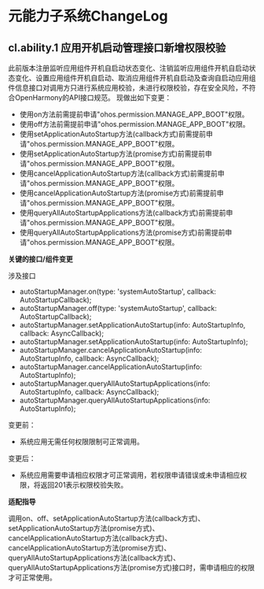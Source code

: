 # 元能力子系统ChangeLog

## cl.ability.1 应用开机启动管理接口新增权限校验

此前版本注册监听应用组件开机自启动状态变化、注销监听应用组件开机自启动状态变化、设置应用组件开机自启动、取消应用组件开机自启动及查询自启动应用组件信息接口对调用方只进行系统应用校验，未进行权限校验，存在安全风险，不符合OpenHarmony的API接口规范。
现做出如下变更：
  - 使用on方法前需提前申请"ohos.permission.MANAGE_APP_BOOT"权限。
  - 使用off方法前需提前申请"ohos.permission.MANAGE_APP_BOOT"权限。
  - 使用setApplicationAutoStartup方法(callback方式)前需提前申请"ohos.permission.MANAGE_APP_BOOT"权限。
  - 使用setApplicationAutoStartup方法(promise方式)前需提前申请"ohos.permission.MANAGE_APP_BOOT"权限。
  - 使用cancelApplicationAutoStartup方法(callback方式)前需提前申请"ohos.permission.MANAGE_APP_BOOT"权限。
  - 使用cancelApplicationAutoStartup方法(promise方式)前需提前申请"ohos.permission.MANAGE_APP_BOOT"权限。
  - 使用queryAllAutoStartupApplications方法(callback方式)前需提前申请"ohos.permission.MANAGE_APP_BOOT"权限。
  - 使用queryAllAutoStartupApplications方法(promise方式)前需提前申请"ohos.permission.MANAGE_APP_BOOT"权限。

**关键的接口/组件变更**

涉及接口

  - autoStartupManager.on(type: 'systemAutoStartup', callback: AutoStartupCallback);
  - autoStartupManager.off(type: 'systemAutoStartup', callback: AutoStartupCallback);
  - autoStartupManager.setApplicationAutoStartup(info: AutoStartupInfo, callback: AsyncCallback<void>);
  - autoStartupManager.setApplicationAutoStartup(info: AutoStartupInfo);
  - autoStartupManager.cancelApplicationAutoStartup(info: AutoStartupInfo, callback: AsyncCallback<void>);
  - autoStartupManager.cancelApplicationAutoStartup(info: AutoStartupInfo);
  - autoStartupManager.queryAllAutoStartupApplications(info: AutoStartupInfo, callback: AsyncCallback<void>);
  - autoStartupManager.queryAllAutoStartupApplications(info: AutoStartupInfo);

变更前：
  - 系统应用无需任何权限限制可正常调用。

变更后：
  - 系统应用需要申请相应权限才可正常调用，若权限申请错误或未申请相应权限，将返回201表示权限校验失败。

**适配指导**

调用on、off、setApplicationAutoStartup方法(callback方式)、setApplicationAutoStartup方法(promise方式)、cancelApplicationAutoStartup方法(callback方式)、cancelApplicationAutoStartup方法(promise方式)、queryAllAutoStartupApplications方法(callback方式)、queryAllAutoStartupApplications方法(promise方式)接口时，需申请相应的权限才可正常使用。
